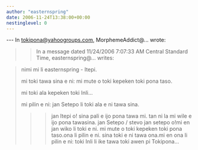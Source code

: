 ```yaml
---
author: "easternspring"
date: 2006-11-24T13:38:00+00:00
nestinglevel: 0
---
```

\---
 In [tokipona@yahoogroups.com](mailto://tokipona@yahoogroups.com), MorphemeAddict@... wrote:

>> In a message dated 11/24/2006 7:07:33 AM Central Standard Time,
> easternspring@... writes:

>>> 
> nimi mi li easternspring - Itepi.
> 
> mi toki tawa sina e ni: mi mute o toki kepeken toki pona taso.
> 
> mi toki ala kepeken toki Inli...
> 
> mi pilin e ni: jan Setepo li toki ala e ni tawa sina.
> 
>>> jan Itepi o!
> sina pali e ijo pona tawa mi. tan ni la mi wile e ijo pona tawasina.
>> jan Setepo / stevo
>jan setepo o!mi en jan wiko li toki e ni. mi mute o toki kepeken toki pona taso.ona li pilin e ni. sina toki e ni tawa ona.mi en ona li pilin e ni: toki Inli li ike tawa toki awen pi Tokipona...
